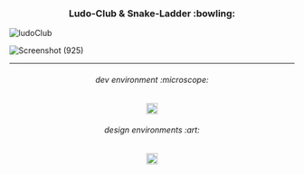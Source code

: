 <h3 align="center">
Ludo-Club & Snake-Ladder :bowling:
</h3>

![ludoClub](https://user-images.githubusercontent.com/86073690/174473861-cf6c4f3a-8194-4c5e-8d1a-903237df16d4.png)

![Screenshot (925)](https://user-images.githubusercontent.com/86073690/226033225-a189360d-397d-4377-8ceb-6a37a20536a0.png)

***

<h6 align="center">
dev environment :microscope:
</h6>

<div align="center">
  <img height="20" src = "https://img.shields.io/badge/Intellij idea-white.svg?">
</div>

<h6 align="center">
design environments :art:
</h6>

<div align="center">
  <img height="20" src = "https://img.shields.io/badge/Photoshop-white.svg?">
</div>
